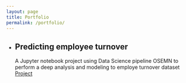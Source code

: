 ```yaml
---
layout: page
title: Portfolio
permalink: /portfolio/
---
```


<ul>
    <li>
    <h2 id="predicting-employee-turnover">Predicting employee turnover</h2>
<p>A Jupyter notebook project using Data Science pipeline OSEMN to perform a deep analysis and modeling to employe turnover dataset 
<a href="https://nbviewer.jupyter.org/github/ClaudioAyma/OSEMN/blob/master/OSEM.ipynb" target="_blank">Project</a></p>
    </li>
</ul>
